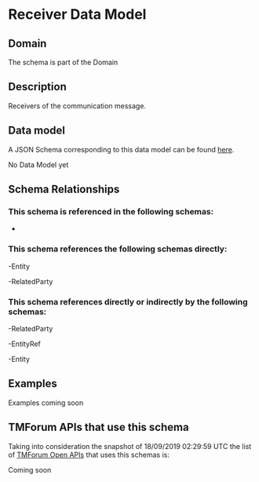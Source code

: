 # Receiver Data Model

## Domain

The  schema is part of the  Domain

## Description

Receivers of the communication message.

## Data model

A JSON Schema corresponding to this data model can be found
[here](https://github.com/tmforum-rand/schemas/blob/master/Common/Receiver.schema.json).

No Data Model yet

## Schema Relationships

### This schema is referenced in the following schemas:

-

### This schema references the following schemas directly:

-Entity

-RelatedParty

### This schema references directly or indirectly by the following schemas:

-RelatedParty

-EntityRef

-Entity



## Examples

Examples coming soon

## TMForum APIs that use this schema

Taking into consideration the snapshot of 18/09/2019 02:29:59 UTC the list of [TMForum Open APIs](https://www.tmforum.org/open-apis/) that uses this schemas is:

Coming soon